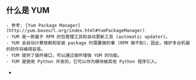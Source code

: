 ## 什么是 YUM
	- 参考: [Yum Package Manager](http://yum.baseurl.org/index.html#YumPackageManager)
	- YUM 是一款基于 RPM 的包管理工具和自动更新工具 (automatic updater)。
	- YUM 会自动计算依赖和安装 package 时需要做的事 (RPM 做不到)，因此，维护多台机器的软件将编得容易。
	- YUM 提供了插件接口，可以通过插件增强 YUM 的功能。
	- YUM 是使用 Python 开发的，它可以作为模块被其他 Python 程序引入。
-